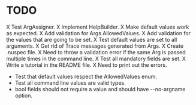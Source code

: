 # TODO 

X Test ArgAssigner.
X Implement HelpBuilder.
X Make default values work as expected.
X Add validation for Args AllowedValues.
X Add validation for the values that are going to be set.
X Test default values are set to all arguments.
X Get rid of Trace messages generated from Args.
X Create .nuspec file.
X Need to throw a validation error if the same Arg is passed multiple times in the command line.
X Test all mandatory fields are set.
X Write a tutorial in the README file.
X Need to print out the errors.
- Test that default values respect the AllowedValues enum.
- Test all command line values are valid types.
- bool fields should not require a value and should have --no-argname option.


